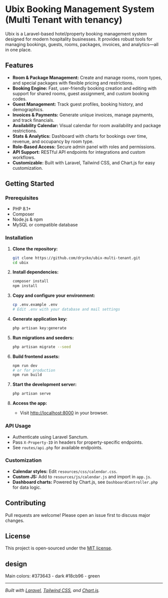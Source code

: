 # Ubix Booking Management System (Multi Tenant with tenancy)

Ubix is a Laravel-based hotel/property booking management system designed for modern hospitality businesses. It provides robust tools for managing bookings, guests, rooms, packages, invoices, and analytics—all in one place.

## Features

- **Room & Package Management:** Create and manage rooms, room types, and special packages with flexible pricing and restrictions.
- **Booking Engine:** Fast, user-friendly booking creation and editing with support for shared rooms, guest assignment, and custom booking codes.
- **Guest Management:** Track guest profiles, booking history, and demographics.
- **Invoices & Payments:** Generate unique invoices, manage payments, and track financials.
- **Availability Calendar:** Visual calendar for room availability and package restrictions.
- **Stats & Analytics:** Dashboard with charts for bookings over time, revenue, and occupancy by room type.
- **Role-Based Access:** Secure admin panel with roles and permissions.
- **API Support:** RESTful API endpoints for integrations and custom workflows.
- **Customizable:** Built with Laravel, Tailwind CSS, and Chart.js for easy customization.

## Getting Started

### Prerequisites

- PHP 8.1+
- Composer
- Node.js & npm
- MySQL or compatible database

### Installation

1. **Clone the repository:**
    ```bash
    git clone https://github.com/drycko/ubix-multi-tenant.git
    cd ubix
    ```

2. **Install dependencies:**
    ```bash
    composer install
    npm install
    ```

3. **Copy and configure your environment:**
    ```bash
    cp .env.example .env
    # Edit .env with your database and mail settings
    ```

4. **Generate application key:**
    ```bash
    php artisan key:generate
    ```

5. **Run migrations and seeders:**
    ```bash
    php artisan migrate --seed
    ```

6. **Build frontend assets:**
    ```bash
    npm run dev
    # or for production
    npm run build
    ```

7. **Start the development server:**
    ```bash
    php artisan serve
    ```

8. **Access the app:**
    - Visit [http://localhost:8000](http://localhost:8000) in your browser.

### API Usage

- Authenticate using Laravel Sanctum.
- Pass `X-Property-ID` in headers for property-specific endpoints.
- See `routes/api.php` for available endpoints.

### Customization

- **Calendar styles:** Edit `resources/css/calendar.css`.
- **Custom JS:** Add to `resources/js/calendar.js` and import in `app.js`.
- **Dashboard charts:** Powered by Chart.js, see `DashboardController.php` for data logic.

## Contributing

Pull requests are welcome! Please open an issue first to discuss major changes.

## License

This project is open-sourced under the [MIT license](https://opensource.org/licenses/MIT).

## design
Main colors: 
    #373643 - dark
    #18cb96 - green

---

*Built with [Laravel](https://laravel.com), [Tailwind CSS](https://tailwindcss.com), and [Chart.js](https://www.chartjs.org/).*